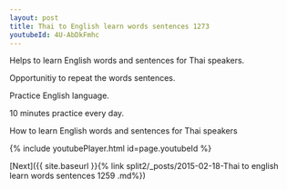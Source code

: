 ```yaml
---
layout: post
title: Thai to English learn words sentences 1273 
youtubeId: 4U-AbDkFmhc
---
```

 
 
Helps to learn English words and sentences for Thai speakers.

Opportunitiy to repeat the words sentences. 

Practice English language. 
 
10 minutes practice every day. 
 
How to learn English words and sentences for Thai speakers 
 
{% include youtubePlayer.html id=page.youtubeId %}
 
 
[Next]({{ site.baseurl }}{% link  split2/_posts/2015-02-18-Thai to english learn words sentences 1259 .md%})
 
